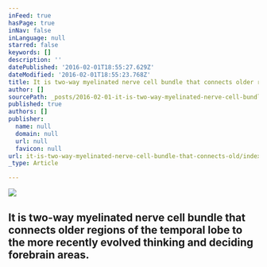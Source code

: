 ```yaml
---
inFeed: true
hasPage: true
inNav: false
inLanguage: null
starred: false
keywords: []
description: ''
datePublished: '2016-02-01T18:55:27.629Z'
dateModified: '2016-02-01T18:55:23.768Z'
title: It is two-way myelinated nerve cell bundle that connects older regions of the temporal lobe to the more recently evolved thinking and deciding forebrain areas.
author: []
sourcePath: _posts/2016-02-01-it-is-two-way-myelinated-nerve-cell-bundle-that-connects-old.md
published: true
authors: []
publisher:
  name: null
  domain: null
  url: null
  favicon: null
url: it-is-two-way-myelinated-nerve-cell-bundle-that-connects-old/index.html
_type: Article

---
```

![](https://the-grid-user-content.s3-us-west-2.amazonaws.com/007aae78-e53d-41e7-93f9-9ceeaeb8e371.jpg)

## It is two-way myelinated nerve cell bundle that connects older regions of the temporal lobe to the more recently evolved thinking and deciding forebrain areas.